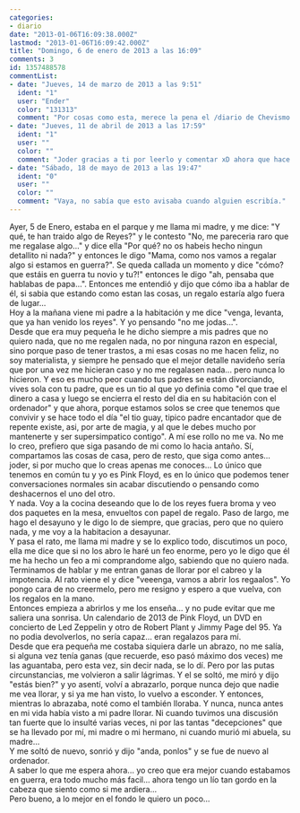 ```yaml
---
categories:
- diario
date: "2013-01-06T16:09:38.000Z"
lastmod: "2013-01-06T16:09:42.000Z"
title: "Domingo, 6 de enero de 2013 a las 16:09"
comments: 3
id: 1357488578
commentList:
- date: "Jueves, 14 de marzo de 2013 a las 9:51"
  ident: "1"
  user: "Ender"
  color: "131313"
  comment: "Por cosas como esta, merece la pena el /diario de Chevismo.  \nínimo con tu padre... supongo que a nadie le gusta \"estar en guerra\" con nadie, pero qué se le va a hacer, sois humanos y lo comprendo. A veces las emociones os impiden pensar todo lo racionalmente posible y eso es... genial y absurdo al mismo tiempo.  \nGracias por el texto."
- date: "Jueves, 11 de abril de 2013 a las 17:59"
  ident: "1"
  user: ""
  color: ""
  comment: "Joder gracias a ti por leerlo y comentar xD ahora que hace bastante tiempo de esto, se podría decir que seguimos llevándonos igual de mal, pero recuerdo aquel momento como algo extrañamente bonito, y que nos hace saber a los dos que por muy poco que nos entendamos, nos apoyaremos siempre..."
- date: "Sábado, 18 de mayo de 2013 a las 19:47"
  ident: "0"
  user: ""
  color: ""
  comment: "Vaya, no sabía que esto avisaba cuando alguien escribía."
---
```


Ayer, 5 de Enero, estaba en el parque y me llama mi madre, y me dice: "Y qué, te han traido algo de Reyes?" y le contesto "No, me pareceria raro que me regalase algo..." y dice ella "Por qué? no os habeis hecho ningun detallito ni nada?" y entonces le digo "Mama, como nos vamos a regalar algo si estamos en guerra?". Se queda callada un momento y dice "cómo? que estáis en guerra tu novio y tu?!" entonces le digo "ah, pensaba que hablabas de papa...". Entonces me entendió y dijo que cómo iba a hablar de él, si sabia que estando como estan las cosas, un regalo estaría algo fuera de lugar...  
Hoy a la mañana viene mi padre a la habitación y me dice "venga, levanta, que ya han venido los reyes". Y yo pensando "no me jodas...".  
Desde que era muy pequeña le he dicho siempre a mis padres que no quiero nada, que no me regalen nada, no por ninguna razon en especial, sino porque paso de tener trastos, a mi esas cosas no me hacen feliz, no soy materialista, y siempre he pensado que el mejor detalle navideño sería que por una vez me hicieran caso y no me regalasen nada... pero nunca lo hicieron. Y eso es mucho peor cuando tus padres se están divorciando, vives sola con tu padre, que es un tio al que yo definia como "el que trae el dinero a casa y luego se encierra el resto del dia en su habitación con el ordenador" y que ahora, porque estamos solos se cree que tenemos que convivir y se hace todo el día "el tio guay, tipico padre encantador que de repente existe, asi, por arte de magia, y al que le debes mucho por mantenerte y ser supersimpatico contigo". A mí ese rollo no me va. No me lo creo, prefiero que siga pasando de mi como lo hacia antaño. Sí, compartamos las cosas de casa, pero de resto, que siga como antes... joder, si por mucho que lo creas apenas me conoces... Lo único que tenemos en común tu y yo es Pink Floyd, es en lo único que podemos tener conversaciones normales sin acabar discutiendo o pensando como deshacernos el uno del otro.  
Y nada. Voy a la cocina deseando que lo de los reyes fuera broma y veo dos paquetes en la mesa, envueltos con papel de regalo. Paso de largo, me hago el desayuno y le digo lo de siempre, que gracias, pero que no quiero nada, y me voy a la habitacion a desayunar.  
Y pasa el rato, me llama mi madre y se lo explico todo, discutimos un poco, ella me dice que si no los abro le haré un feo enorme, pero yo le digo que él me ha hecho un feo a mi comprandome algo, sabiendo que no quiero nada. Terminamos de hablar y me entran ganas de llorar por el cabreo y la impotencia. Al rato viene el y dice "veeenga, vamos a abrir los regaalos". Yo pongo cara de no creermelo, pero me resigno y espero a que vuelva, con los regalos en la mano.   
Entonces empieza a abrirlos y me los enseña... y no pude evitar que me saliera una sonrisa. Un calendario de 2013 de Pink Floyd, un DVD en concierto de Led Zeppelin y otro de Robert Plant y Jimmy Page del 95. Ya no podia devolverlos, no sería capaz... eran regalazos para mí.  
Desde que era pequeña me costaba siquiera darle un abrazo, no me salía, si alguna vez tenía ganas (que recuerde, eso pasó máximo dos veces) me las aguantaba, pero esta vez, sin decir nada, se lo dí. Pero por las putas circunstancias, me volvieron a salir lágrimas. Y el se soltó, me miró y dijo "estás bien?" y yo asentí, volví a abrazarlo, porque nunca dejo que nadie me vea llorar, y si ya me han visto, lo vuelvo a esconder. Y entonces, mientras lo abrazaba, noté como el también lloraba. Y nunca, nunca antes en mi vida había visto a mi padre llorar. Ni cuando tuvimos una discusión tan fuerte que lo insulté varias veces, ni por las tantas "decepciones" que se ha llevado por mí, mi madre o mi hermano, ni cuando murió mi abuela, su madre...  
Y me soltó de nuevo, sonrió y dijo "anda, ponlos" y se fue de nuevo al ordenador.  
A saber lo que me espera ahora... yo creo que era mejor cuando estabamos en guerra, era todo mucho más facil... ahora tengo un lío tan gordo en la cabeza que siento como si me ardiera...  
Pero bueno, a lo mejor en el fondo le quiero un poco...